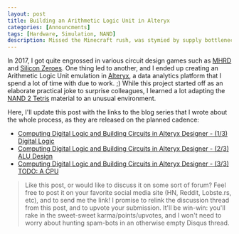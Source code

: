 ```yaml
---
layout: post
title: Building an Arithmetic Logic Unit in Alteryx
categories: [Announcments]
tags: [Hardware, Simulation, NAND]
description: Missed the Minecraft rush, was stymied by supply bottlenecks in Factorio, and my Dwarf Fortress collapsed into a pile of rubble. Treading new ground in the sport of "why did you build a CPU there???" was elusive...
---
```


In 2017, I got quite engrossed in various circuit design games such as [MHRD](http://store.steampowered.com/app/576030/MHRD/) and [Silicon Zeroes](https://pleasingfungus.itch.io/silicon-zeroes).
One thing led to another, and I ended up creating an Arithmetic Logic Unit emulation in [Alteryx](https://www.alteryx.com/),
a data analytics platform that I spend a lot of time with due to work. ;)
While this project started off as an elaborate practical joke to surprise colleagues,
I learned a lot adapting the [NAND 2 Tetris](http://www.nand2tetris.org/) material to an unusual environment.

Here, I'll update this post with the links to the blog series that I wrote about the whole process, as they are released on the planned cadence:

* [Computing Digital Logic and Building Circuits in Alteryx Designer - (1/3) Digital Logic](https://community.alteryx.com/t5/Engine-Works-Blog/Computing-Digital-Logic-and-Building-Circuits-in-Alteryx/ba-p/132837)
* [Computing Digital Logic and Building Circuits in Alteryx Designer - (2/3) ALU Design](https://community.alteryx.com/t5/Engine-Works-Blog/Computing-Digital-Logic-and-Building-Circuits-in-Alteryx/ba-p/90910)
* [Computing Digital Logic and Building Circuits in Alteryx Designer - (3/3) TODO: A CPU](https://community.alteryx.com/t5/Engine-Works-Blog/Computing-Digital-Logic-and-Building-Circuits-in-Alteryx/ba-p/109418)



> Like this post, or would like to discuss it on some sort of forum?
> Feel free to post it on your favorite social media site (HN, Reddit, Lobste.rs, etc), and to send me the link!
> I promise to relink the discussion thread from this post, and to upvote your submission.
> It'll be win-win: you'll rake in the sweet-sweet karma/points/upvotes,
> and I won't need to worry about hunting spam-bots in an otherwise empty Disqus thread.
